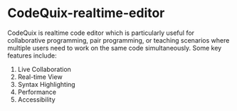 # CodeQuix-realtime-editor
CodeQuix is realtime code editor which is particularly useful for collaborative programming, pair programming, or teaching scenarios where multiple users need to work on the same code simultaneously. 
Some key features include:  
1. Live Collaboration
2. Real-time View
3. Syntax Highlighting
4. Performance
5. Accessibility
